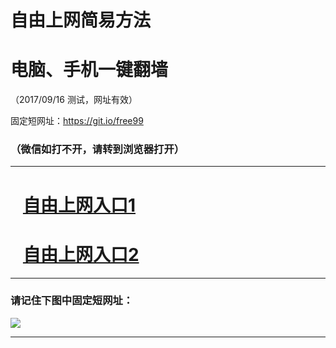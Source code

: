 ﻿# 自由上网简易方法

# 电脑、手机一键翻墙

（2017/09/16 测试，网址有效）

固定短网址：https://git.io/free99

### （微信如打不开，请转到浏览器打开）


***





# &nbsp;&nbsp; <a href="http://ft664524337.fwq-tz1003.online/fwqtz01.html?t=091600130401 " target="_blank">自由上网入口1</a>
# &nbsp;&nbsp; <a href="http://ft394522579.fwq-tz1004.online/fwqtz02.html?t=09160012154 " target="_blank">自由上网入口2</a>
***

### 请记住下图中固定短网址：

<img src="https://s3-us-west-2.amazonaws.com/fwq-1001/yjfq-20170905okok.png" /> 


***

